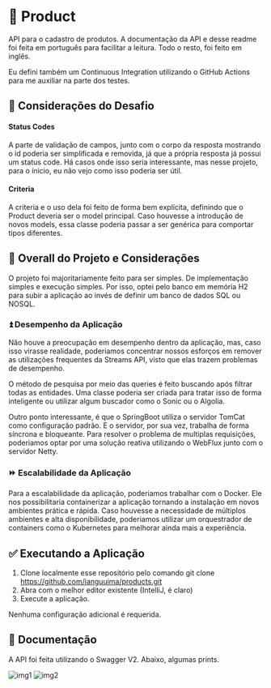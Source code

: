# 🛒 Product

API para o cadastro de produtos. A documentação da API
e desse readme foi feita em português para facilitar a leitura.
Todo o resto, foi feito em inglês.

Eu defini também um Continuous Integration utilizando
o GitHub Actions para me auxiliar na parte dos testes.

## 🎯 Considerações do Desafio

#### Status Codes

A parte de validação de campos, junto com o corpo da resposta mostrando o id poderia
ser simplificada e removida, já que a própria resposta já possui um status code.
Há casos onde isso seria interessante, mas nesse projeto, para o ínicio, eu não vejo
como isso poderia ser útil.

#### Criteria

A criteria e o uso dela foi feito de forma bem explícita, definindo que o Product
deveria ser o model principal. Caso houvesse a introdução de novos models, essa classe
poderia passar a ser genérica para comportar tipos diferentes.

## 🤔 Overall do Projeto e Considerações

O projeto foi majoritariamente feito para ser simples. De implementação simples e execução simples.
Por isso, optei pelo banco em memória H2 para subir a aplicação ao invés de definir
um banco de dados SQL ou NOSQL.

### ⏫ Desempenho da Aplicação

Não houve a preocupação em desempenho dentro da aplicação, mas, caso isso virasse realidade, poderiamos concentrar nossos esforços em remover as utilizações frequentes da Streams API, visto que elas trazem problemas de desempenho.

O método de pesquisa por meio das queries é feito buscando após filtrar todas as entidades. Uma classe poderia ser criada para tratar isso de forma inteligente ou utilizar algum buscador como o Sonic ou o Algolia.

Outro ponto interessante, é que o SpringBoot utiliza o servidor TomCat
como configuração padrão. E o servidor, por sua vez, trabalha de forma síncrona e bloqueante.
Para resolver o problema de multiplas requisições, poderiamos optar por uma solução reativa utilizando o WebFlux junto
com o servidor Netty.

### ⏩ Escalabilidade da Aplicação

Para a escalabilidade da aplicação, poderiamos trabalhar com o Docker. Ele
nos possibilitaria containerizar a aplicação tornando a instalação em novos ambientes prática e rápida. 
Caso houvesse a necessidade de múltiplos ambientes e alta disponibilidade, poderiamos
utilizar um orquestrador de containers como o Kubernetes para melhorar ainda mais a experiência.

## ✅ Executando a Aplicação

1. Clone localmente esse repositório pelo comando git clone https://github.com/ianguuima/products.git
2. Abra com o melhor editor existente (IntelliJ, é claro)
3. Execute a aplicação.

Nenhuma configuração adicional é requerida.

## 📰 Documentação

A API foi feita utilizando o Swagger V2. Abaixo, algumas prints.

![img1](https://i.imgur.com/falPIWb.png)
![img2](https://i.imgur.com/00zJBMS.png)
